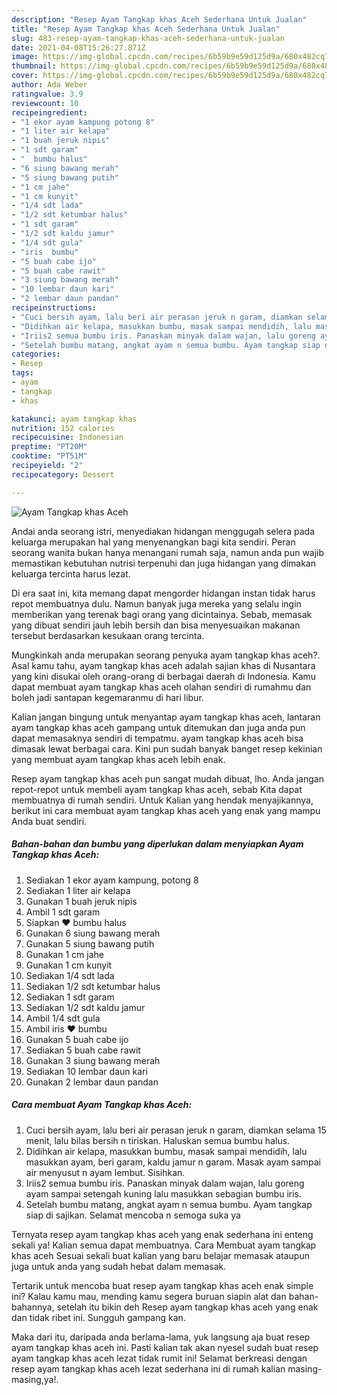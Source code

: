 ```yaml
---
description: "Resep Ayam Tangkap khas Aceh Sederhana Untuk Jualan"
title: "Resep Ayam Tangkap khas Aceh Sederhana Untuk Jualan"
slug: 483-resep-ayam-tangkap-khas-aceh-sederhana-untuk-jualan
date: 2021-04-08T15:26:27.871Z
image: https://img-global.cpcdn.com/recipes/6b59b9e59d125d9a/680x482cq70/ayam-tangkap-khas-aceh-foto-resep-utama.jpg
thumbnail: https://img-global.cpcdn.com/recipes/6b59b9e59d125d9a/680x482cq70/ayam-tangkap-khas-aceh-foto-resep-utama.jpg
cover: https://img-global.cpcdn.com/recipes/6b59b9e59d125d9a/680x482cq70/ayam-tangkap-khas-aceh-foto-resep-utama.jpg
author: Ada Weber
ratingvalue: 3.9
reviewcount: 10
recipeingredient:
- "1 ekor ayam kampung potong 8"
- "1 liter air kelapa"
- "1 buah jeruk nipis"
- "1 sdt garam"
- "  bumbu halus"
- "6 siung bawang merah"
- "5 siung bawang putih"
- "1 cm jahe"
- "1 cm kunyit"
- "1/4 sdt lada"
- "1/2 sdt ketumbar halus"
- "1 sdt garam"
- "1/2 sdt kaldu jamur"
- "1/4 sdt gula"
- "iris  bumbu"
- "5 buah cabe ijo"
- "5 buah cabe rawit"
- "3 siung bawang merah"
- "10 lembar daun kari"
- "2 lembar daun pandan"
recipeinstructions:
- "Cuci bersih ayam, lalu beri air perasan jeruk n garam, diamkan selama 15 menit, lalu bilas bersih n tiriskan. Haluskan semua bumbu halus."
- "Didihkan air kelapa, masukkan bumbu, masak sampai mendidih, lalu masukkan ayam, beri garam, kaldu jamur n garam. Masak ayam sampai air menyusut n ayam lembut. Sisihkan."
- "Iriis2 semua bumbu iris. Panaskan minyak dalam wajan, lalu goreng ayam sampai setengah kuning lalu masukkan sebagian bumbu iris."
- "Setelah bumbu matang, angkat ayam n semua bumbu. Ayam tangkap siap di sajikan. Selamat mencoba n semoga suka ya"
categories:
- Resep
tags:
- ayam
- tangkap
- khas

katakunci: ayam tangkap khas 
nutrition: 152 calories
recipecuisine: Indonesian
preptime: "PT20M"
cooktime: "PT51M"
recipeyield: "2"
recipecategory: Dessert

---
```



![Ayam Tangkap khas Aceh](https://img-global.cpcdn.com/recipes/6b59b9e59d125d9a/680x482cq70/ayam-tangkap-khas-aceh-foto-resep-utama.jpg)

Andai anda seorang istri, menyediakan hidangan menggugah selera pada keluarga merupakan hal yang menyenangkan bagi kita sendiri. Peran seorang  wanita bukan hanya menangani rumah saja, namun anda pun wajib memastikan kebutuhan nutrisi terpenuhi dan juga hidangan yang dimakan keluarga tercinta harus lezat.

Di era  saat ini, kita memang dapat mengorder hidangan instan tidak harus repot membuatnya dulu. Namun banyak juga mereka yang selalu ingin memberikan yang terenak bagi orang yang dicintainya. Sebab, memasak yang dibuat sendiri jauh lebih bersih dan bisa menyesuaikan makanan tersebut berdasarkan kesukaan orang tercinta. 



Mungkinkah anda merupakan seorang penyuka ayam tangkap khas aceh?. Asal kamu tahu, ayam tangkap khas aceh adalah sajian khas di Nusantara yang kini disukai oleh orang-orang di berbagai daerah di Indonesia. Kamu dapat membuat ayam tangkap khas aceh olahan sendiri di rumahmu dan boleh jadi santapan kegemaranmu di hari libur.

Kalian jangan bingung untuk menyantap ayam tangkap khas aceh, lantaran ayam tangkap khas aceh gampang untuk ditemukan dan juga anda pun dapat memasaknya sendiri di tempatmu. ayam tangkap khas aceh bisa dimasak lewat berbagai cara. Kini pun sudah banyak banget resep kekinian yang membuat ayam tangkap khas aceh lebih enak.

Resep ayam tangkap khas aceh pun sangat mudah dibuat, lho. Anda jangan repot-repot untuk membeli ayam tangkap khas aceh, sebab Kita dapat membuatnya di rumah sendiri. Untuk Kalian yang hendak menyajikannya, berikut ini cara membuat ayam tangkap khas aceh yang enak yang mampu Anda buat sendiri.

<!--inarticleads1-->

##### Bahan-bahan dan bumbu yang diperlukan dalam menyiapkan Ayam Tangkap khas Aceh:

1. Sediakan 1 ekor ayam kampung, potong 8
1. Sediakan 1 liter air kelapa
1. Gunakan 1 buah jeruk nipis
1. Ambil 1 sdt garam
1. Siapkan  ❤ bumbu halus
1. Gunakan 6 siung bawang merah
1. Gunakan 5 siung bawang putih
1. Gunakan 1 cm jahe
1. Gunakan 1 cm kunyit
1. Sediakan 1/4 sdt lada
1. Sediakan 1/2 sdt ketumbar halus
1. Sediakan 1 sdt garam
1. Sediakan 1/2 sdt kaldu jamur
1. Ambil 1/4 sdt gula
1. Ambil iris ❤ bumbu
1. Gunakan 5 buah cabe ijo
1. Sediakan 5 buah cabe rawit
1. Gunakan 3 siung bawang merah
1. Sediakan 10 lembar daun kari
1. Gunakan 2 lembar daun pandan




<!--inarticleads2-->

##### Cara membuat Ayam Tangkap khas Aceh:

1. Cuci bersih ayam, lalu beri air perasan jeruk n garam, diamkan selama 15 menit, lalu bilas bersih n tiriskan. Haluskan semua bumbu halus.
1. Didihkan air kelapa, masukkan bumbu, masak sampai mendidih, lalu masukkan ayam, beri garam, kaldu jamur n garam. Masak ayam sampai air menyusut n ayam lembut. Sisihkan.
1. Iriis2 semua bumbu iris. Panaskan minyak dalam wajan, lalu goreng ayam sampai setengah kuning lalu masukkan sebagian bumbu iris.
1. Setelah bumbu matang, angkat ayam n semua bumbu. Ayam tangkap siap di sajikan. Selamat mencoba n semoga suka ya




Ternyata resep ayam tangkap khas aceh yang enak sederhana ini enteng sekali ya! Kalian semua dapat membuatnya. Cara Membuat ayam tangkap khas aceh Sesuai sekali buat kalian yang baru belajar memasak ataupun juga untuk anda yang sudah hebat dalam memasak.

Tertarik untuk mencoba buat resep ayam tangkap khas aceh enak simple ini? Kalau kamu mau, mending kamu segera buruan siapin alat dan bahan-bahannya, setelah itu bikin deh Resep ayam tangkap khas aceh yang enak dan tidak ribet ini. Sungguh gampang kan. 

Maka dari itu, daripada anda berlama-lama, yuk langsung aja buat resep ayam tangkap khas aceh ini. Pasti kalian tak akan nyesel sudah buat resep ayam tangkap khas aceh lezat tidak rumit ini! Selamat berkreasi dengan resep ayam tangkap khas aceh lezat sederhana ini di rumah kalian masing-masing,ya!.

